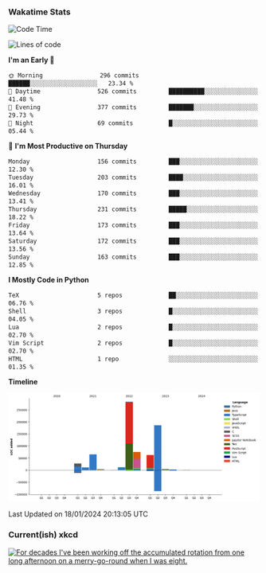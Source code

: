 ### Wakatime Stats
<!--START_SECTION:waka-->
![Code Time](http://img.shields.io/badge/Code%20Time-2%2C286%20hrs%2023%20mins-blue)

![Lines of code](https://img.shields.io/badge/From%20Hello%20World%20I%27ve%20Written-734.6%20thousand%20lines%20of%20code-blue)

**I'm an Early 🐤** 

```text
🌞 Morning                296 commits         ██████░░░░░░░░░░░░░░░░░░░   23.34 % 
🌆 Daytime                526 commits         ██████████░░░░░░░░░░░░░░░   41.48 % 
🌃 Evening                377 commits         ███████░░░░░░░░░░░░░░░░░░   29.73 % 
🌙 Night                  69 commits          █░░░░░░░░░░░░░░░░░░░░░░░░   05.44 % 
```
📅 **I'm Most Productive on Thursday** 

```text
Monday                   156 commits         ███░░░░░░░░░░░░░░░░░░░░░░   12.30 % 
Tuesday                  203 commits         ████░░░░░░░░░░░░░░░░░░░░░   16.01 % 
Wednesday                170 commits         ███░░░░░░░░░░░░░░░░░░░░░░   13.41 % 
Thursday                 231 commits         █████░░░░░░░░░░░░░░░░░░░░   18.22 % 
Friday                   173 commits         ███░░░░░░░░░░░░░░░░░░░░░░   13.64 % 
Saturday                 172 commits         ███░░░░░░░░░░░░░░░░░░░░░░   13.56 % 
Sunday                   163 commits         ███░░░░░░░░░░░░░░░░░░░░░░   12.85 % 
```


**I Mostly Code in Python** 

```text
TeX                      5 repos             ██░░░░░░░░░░░░░░░░░░░░░░░   06.76 % 
Shell                    3 repos             █░░░░░░░░░░░░░░░░░░░░░░░░   04.05 % 
Lua                      2 repos             █░░░░░░░░░░░░░░░░░░░░░░░░   02.70 % 
Vim Script               2 repos             █░░░░░░░░░░░░░░░░░░░░░░░░   02.70 % 
HTML                     1 repo              ░░░░░░░░░░░░░░░░░░░░░░░░░   01.35 % 
```



**Timeline**

![Lines of Code chart](https://raw.githubusercontent.com/joshuajeschek/joshuajeschek/main/assets/bar_graph.png)


 Last Updated on 18/01/2024 20:13:05 UTC
<!--END_SECTION:waka-->

### Current(ish) xkcd
<a id="xkcd-a" title="For decades I've been working off the accumulated rotation from one long afternoon on a merry-go-round when I was eight." href="https://www.xkcd.com" target="_blank">
        <img align="center" id="xkcd-img" src="https://imgs.xkcd.com/comics/net_rotations.png" alt="For decades I've been working off the accumulated rotation from one long afternoon on a merry-go-round when I was eight." height=300 />
</a>
